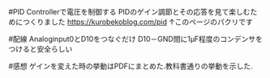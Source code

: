 #PID Controllerで電圧を制御する
PIDのゲイン調節とその応答を見て楽しむためにつくりました
https://kurobekoblog.com/pid
↑このページのパクリです

#配線
Analoginput0とD10をつなぐだけ
D10－GND間に1μF程度のコンデンサをつけると安全らしい

#感想
ゲインを変えた時の挙動はPDFにまとめた.教科書通りの挙動を示した.
